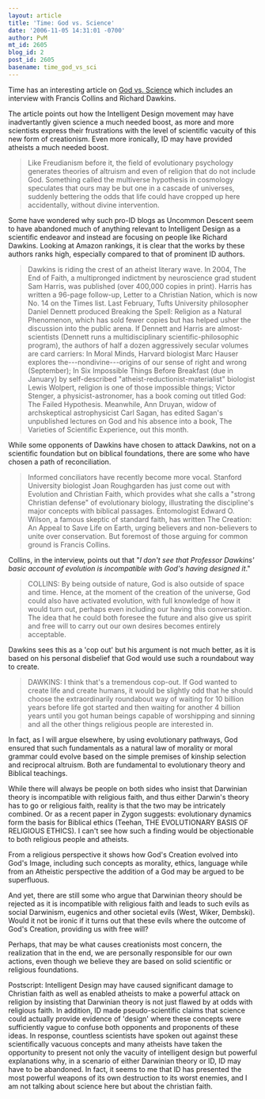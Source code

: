 ```yaml
---
layout: article
title: 'Time: God vs. Science'
date: '2006-11-05 14:31:01 -0700'
author: PvM
mt_id: 2605
blog_id: 2
post_id: 2605
basename: time_god_vs_sci
---
```

Time has an interesting article on [God vs. Science](http://www.time.com/time/magazine/article/0,9171,1553986,00.html) which includes an interview with Francis Collins and Richard Dawkins.

The article points out how the Intelligent Design movement may have inadvertantly given science a much needed boost, as more and more scientists express their frustrations with the level of scientific vacuity of this new form of creationism. Even more ironically, ID may have provided atheists a much needed boost.

> Like Freudianism before it, the field of evolutionary psychology generates theories of altruism and even of religion that do not include God. Something called the multiverse hypothesis in cosmology speculates that ours may be but one in a cascade of universes, suddenly bettering the odds that life could have cropped up here accidentally, without divine intervention.

Some have wondered why such pro-ID blogs as Uncommon Descent seem to have abandoned much of anything relevant to Intelligent Design as a scientific endeavor and instead are focusing on people like Richard Dawkins. Looking at Amazon rankings, it is clear that the works by these authors ranks high, especially compared to that of prominent ID authors.

> Dawkins is riding the crest of an atheist literary wave. In 2004, The End of Faith, a multipronged indictment by neuroscience grad student Sam Harris, was published (over 400,000 copies in print). Harris has written a 96-page follow-up, Letter to a Christian Nation, which is now No. 14 on the Times list. Last February, Tufts University philosopher Daniel Dennett produced Breaking the Spell: Religion as a Natural Phenomenon, which has sold fewer copies but has helped usher the discussion into the public arena. If Dennett and Harris are almost-scientists (Dennett runs a multidisciplinary scientific-philosophic program), the authors of half a dozen aggressively secular volumes are card carriers: In Moral Minds, Harvard biologist Marc Hauser explores the---nondivine---origins of our sense of right and wrong (September); In Six Impossible Things Before Breakfast (due in January) by self-described "atheist-reductionist-materialist" biologist Lewis Wolpert, religion is one of those impossible things; Victor Stenger, a physicist-astronomer, has a book coming out titled God: The Failed Hypothesis. Meanwhile, Ann Druyan, widow of archskeptical astrophysicist Carl Sagan, has edited Sagan's unpublished lectures on God and his absence into a book, The Varieties of Scientific Experience, out this month.

While some opponents of Dawkins have chosen to attack Dawkins, not on a scientific foundation but on biblical foundations, there are some who have chosen a path of reconciliation.

> Informed conciliators have recently become more vocal. Stanford University biologist Joan Roughgarden has just come out with Evolution and Christian Faith, which provides what she calls a "strong Christian defense" of evolutionary biology, illustrating the discipline's major concepts with biblical passages. Entomologist Edward O. Wilson, a famous skeptic of standard faith, has written The Creation: An Appeal to Save Life on Earth, urging believers and non-believers to unite over conservation. But foremost of those arguing for common ground is Francis Collins.

Collins, in the interview, points out that "_I don't see that Professor Dawkins' basic account of evolution is incompatible with God's having designed it_."

> COLLINS: By being outside of nature, God is also outside of space and time. Hence, at the moment of the creation of the universe, God could also have activated evolution, with full knowledge of how it would turn out, perhaps even including our having this conversation. The idea that he could both foresee the future and also give us spirit and free will to carry out our own desires becomes entirely acceptable.

Dawkins sees this as a 'cop out' but his argument is not much better, as it is based on his personal disbelief that God would use such a roundabout way to create. 

> DAWKINS: I think that's a tremendous cop-out. If God wanted to create life and create humans, it would be slightly odd that he should choose the extraordinarily roundabout way of waiting for 10 billion years before life got started and then waiting for another 4 billion years until you got human beings capable of worshipping and sinning and all the other things religious people are interested in.

In fact, as I will argue elsewhere, by using evolutionary pathways, God ensured that such fundamentals as a natural law of morality or moral grammar could evolve based on the simple premises of kinship selection and reciprocal altruism. Both are fundamental to evolutionary theory and Biblical teachings.

While there will always be people on both sides who insist that Darwinian theory is incompatible with religious faith, and thus either Darwin's theory has to go or religious faith, reality is that the two may be intricately combined. Or as a recent paper in Zygon suggests: evolutionary dynamics form the basis for Biblical ethics (Teehan, THE EVOLUTIONARY BASIS OF RELIGIOUS ETHICS). I can't see how such a finding would be objectionable to both religious people and atheists.

From a religious perspective it shows how God's Creation evolved into God's Image, including such concepts as morality, ethics, language while from an Atheistic perspective the addition of a God may be argued to be superfluous.

And yet, there are still some who argue that Darwinian theory should be rejected as it is incompatible with religious faith and leads to such evils as social Darwinism, eugenics and other societal evils (West, Wiker, Dembski). Would it not be ironic if it turns out that these evils where the outcome of God's Creation, providing us with free will?

Perhaps, that may be what causes creationists most concern, the realization that in the end, we are personally responsible for our own actions, even though we believe they are based on solid scientific or religious foundations.

Postscript: Intelligent Design may have caused significant damage to Christian faith as well as enabled atheists to make a powerful attack on religion by insisting that Darwinian theory is not just flawed by at odds with religious faith. In addition, ID made pseudo-scientific claims that science could actually provide evidence of 'design' where these concepts were sufficiently vague to confuse both opponents and proponents of these ideas. In response, countless scientists have spoken out against these scientifically vacuous concepts and many atheists have taken the opportunity to present not only the vacuity of intelligent design but powerful explanations why, in a scenario of either Darwinian theory or ID, ID may have to be abandoned. 
In fact, it seems to me that ID has presented the most powerful weapons of its own destruction to its worst enemies, and I am not talking about science here but about the christian faith.
